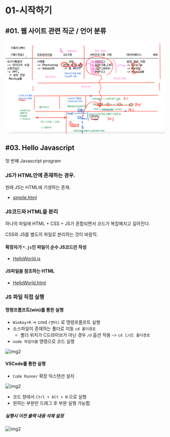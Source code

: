 # 01-시작하기

## #01. 웹 사이트 관련 직군 / 언어 분류

![img1](필기1.PNG)

## #03. Hello Javascript

첫 번째 Javascript program

### JS가 HTML안에 존재하는 경우.

원래 JS는 HTML에 기생하는 존재.

- [simple.html](simple.html)


### JS코드와 HTML을 분리

하나의 파일에 HTML + CSS + JS가 혼합되면서 코드가 복잡해지고 길어진다.

CSS와 JS를 별도의 파일로 분리하는 것이 바람직.

#### 확장자가 `*.js`인 파일이 순수 JS코드만 작성
- [HelloWorld.js](HelloWorld.js)

#### JS파일을 참조하는 HTML
- [HelloWorld.html](HelloWorld.html)


### JS 파일 직접 실행

#### 명령프롬프트(win)를 통한 실행

- `WinKey+R` -> cmd `(엔터)` 로 명령프롬프트 실행
- 소스파일이 존재하는 폴더로 이동 `cd 폴더경로`
    - 폴더 위치가 C드라이브가 아닌 경우 `/d` 옵션 적용 -> `cd [/d] 폴더경로`
- `node 파일이름` 명령으로 코드 실행

![img2](res/002.PNG)

#### VSCode를 통한 실행

- `Code Runner` 확장 익스텐션 설치

![img2](res/003.PNG)

- 코드 창에서 `Ctrl + Alt + N` 으로 실행
- 원하는 부분만 드래그 후 부분 실행 가능함.

##### 실행시 이전 출력 내용 삭제 설정

![img2](res/004.PNG)